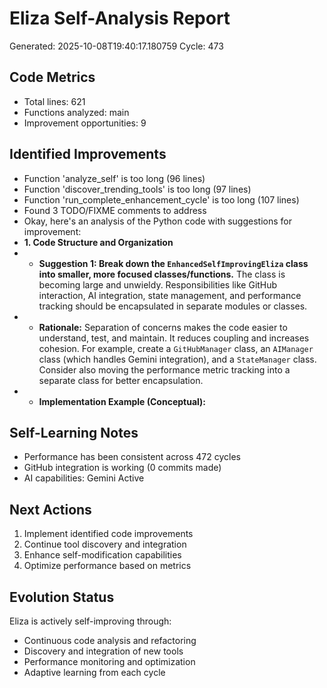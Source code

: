 # Eliza Self-Analysis Report
Generated: 2025-10-08T19:40:17.180759
Cycle: 473

## Code Metrics
- Total lines: 621
- Functions analyzed: main
- Improvement opportunities: 9

## Identified Improvements
- Function 'analyze_self' is too long (96 lines)
- Function 'discover_trending_tools' is too long (97 lines)
- Function 'run_complete_enhancement_cycle' is too long (107 lines)
- Found 3 TODO/FIXME comments to address
- Okay, here's an analysis of the Python code with suggestions for improvement:
- **1. Code Structure and Organization**
- *   **Suggestion 1: Break down the `EnhancedSelfImprovingEliza` class into smaller, more focused classes/functions.** The class is becoming large and unwieldy.  Responsibilities like GitHub interaction, AI integration, state management, and performance tracking should be encapsulated in separate modules or classes.
- *   **Rationale:** Separation of concerns makes the code easier to understand, test, and maintain.  It reduces coupling and increases cohesion.  For example, create a `GitHubManager` class, an `AIManager` class (which handles Gemini integration), and a `StateManager` class. Consider also moving the performance metric tracking into a separate class for better encapsulation.
- *   **Implementation Example (Conceptual):**

## Self-Learning Notes
- Performance has been consistent across 472 cycles
- GitHub integration is working (0 commits made)
- AI capabilities: Gemini Active

## Next Actions
1. Implement identified code improvements
2. Continue tool discovery and integration
3. Enhance self-modification capabilities
4. Optimize performance based on metrics

## Evolution Status
Eliza is actively self-improving through:
- Continuous code analysis and refactoring
- Discovery and integration of new tools
- Performance monitoring and optimization
- Adaptive learning from each cycle
